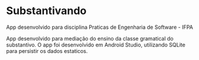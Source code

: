 # Substantivando
App desenvolvido para disciplina Praticas de Engenharia de Software - IFPA

App desenvolvido para mediação do ensino da classe gramatical do substantivo.
O app foi desenvolvido em Android Studio, utilizando SQLite para persistir os dados estaticos.
